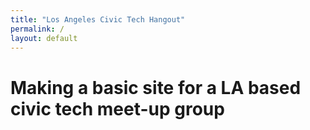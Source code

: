 ```yaml
---
title: "Los Angeles Civic Tech Hangout"
permalink: /
layout: default
---
```


# Making a basic site for a LA based civic tech meet-up group 


